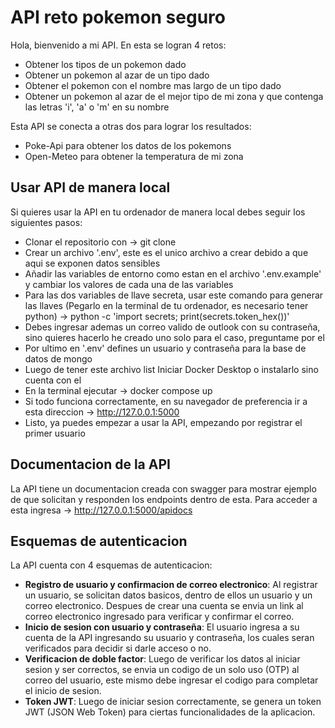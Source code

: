 # API reto pokemon seguro
Hola, bienvenido a mi API.
En esta se logran 4 retos:
- Obtener los tipos de un pokemon dado
- Obtener un pokemon al azar de un tipo dado
- Obtener el pokemon con el nombre mas largo de un tipo dado
- Obtener un pokemon al azar de el mejor tipo de mi zona y que contenga las letras 'i', 'a' o 'm' en su nombre

Esta API se conecta a otras dos para lograr los resultados:
- Poke-Api para obtener los datos de los pokemons
- Open-Meteo para obtener la temperatura de mi zona

## Usar API de manera local
Si quieres usar la API en tu ordenador de manera local debes seguir los siguientes pasos:
- Clonar el repositorio con -> git clone
- Crear un archivo '.env', este es el unico archivo a crear debido a que aqui se exponen datos sensibles
- Añadir las variables de entorno como estan en el archivo '.env.example' y cambiar los valores de cada una de las variables
- Para las dos variables de llave secreta, usar este comando para generar las llaves (Pegarlo en la terminal de tu ordenador, es necesario tener python) -> python -c 'import secrets; print(secrets.token_hex())'
- Debes ingresar ademas un correo valido de outlook con su contraseña, sino quieres hacerlo he creado uno solo para el caso, preguntame por el
- Por ultimo en '.env' defines un usuario y contraseña para la base de datos de mongo
- Luego de tener este archivo list Iniciar Docker Desktop o instalarlo sino cuenta con el
- En la terminal ejecutar -> docker compose up
- Si todo funciona correctamente, en su navegador de preferencia ir a esta direccion -> http://127.0.0.1:5000
- Listo, ya puedes empezar a usar la API, empezando por registrar el primer usuario

## Documentacion de la API
La API tiene un documentacion creada con swagger para mostrar ejemplo de que solicitan y responden los endpoints dentro de esta. Para acceder a esta ingresa -> http://127.0.0.1:5000/apidocs

## Esquemas de autenticacion
La API cuenta con 4 esquemas de autenticacion:
- **Registro de usuario y confirmacion de correo electronico**: Al registrar un usuario, se solicitan datos basicos, dentro de ellos un usuario y un correo electronico. Despues de crear una cuenta se envia un link al correo electronico ingresado para verificar y confirmar el correo.
- **Inicio de sesion con usuario y contraseña**: El usuario ingresa a su cuenta de la API ingresando su usuario y contraseña, los cuales seran verificados para decidir si darle acceso o no.
- **Verificacion de doble factor**: Luego de verificar los datos al iniciar sesion y ser correctos, se envia un codigo de un solo uso (OTP) al correo del usuario, este mismo debe ingresar el codigo para completar el inicio de sesion.
- **Token JWT**: Luego de iniciar sesion correctamente, se genera un token JWT (JSON Web Token) para ciertas funcionalidades de la aplicacion.

